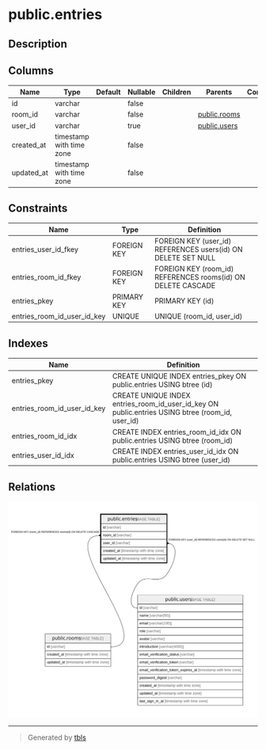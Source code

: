 # public.entries

## Description

## Columns

| Name | Type | Default | Nullable | Children | Parents | Comment |
| ---- | ---- | ------- | -------- | -------- | ------- | ------- |
| id | varchar |  | false |  |  |  |
| room_id | varchar |  | false |  | [public.rooms](public.rooms.md) |  |
| user_id | varchar |  | true |  | [public.users](public.users.md) |  |
| created_at | timestamp with time zone |  | false |  |  |  |
| updated_at | timestamp with time zone |  | false |  |  |  |

## Constraints

| Name | Type | Definition |
| ---- | ---- | ---------- |
| entries_user_id_fkey | FOREIGN KEY | FOREIGN KEY (user_id) REFERENCES users(id) ON DELETE SET NULL |
| entries_room_id_fkey | FOREIGN KEY | FOREIGN KEY (room_id) REFERENCES rooms(id) ON DELETE CASCADE |
| entries_pkey | PRIMARY KEY | PRIMARY KEY (id) |
| entries_room_id_user_id_key | UNIQUE | UNIQUE (room_id, user_id) |

## Indexes

| Name | Definition |
| ---- | ---------- |
| entries_pkey | CREATE UNIQUE INDEX entries_pkey ON public.entries USING btree (id) |
| entries_room_id_user_id_key | CREATE UNIQUE INDEX entries_room_id_user_id_key ON public.entries USING btree (room_id, user_id) |
| entries_room_id_idx | CREATE INDEX entries_room_id_idx ON public.entries USING btree (room_id) |
| entries_user_id_idx | CREATE INDEX entries_user_id_idx ON public.entries USING btree (user_id) |

## Relations

![er](public.entries.svg)

---

> Generated by [tbls](https://github.com/k1LoW/tbls)
